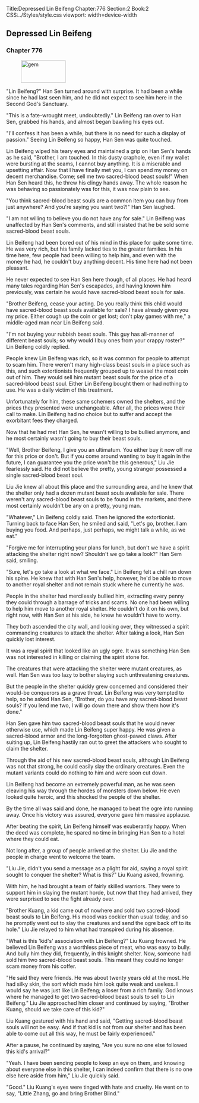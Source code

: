 Title:Depressed Lin Beifeng 
Chapter:776 
Section:2 
Book:2 
CSS:../Styles/style.css 
viewport: width=device-width
  
## Depressed Lin Beifeng
### Chapter 776
  
<figure>
	<img src="../Images/gem.gif" alt="gem" id="gem" width="120" height="60" />
</figure>
  

  
"Lin Beifeng?" Han Sen turned around with surprise. It had been a while since he had last seen him, and he did not expect to see him here in the Second God's Sanctuary.

"This is a fate-wrought meet, undoubtedly." Lin Beifeng ran over to Han Sen, grabbed his hands, and almost began bawling his eyes out.

"I'll confess it has been a while, but there is no need for such a display of passion." Seeing Lin Beifeng so happy, Han Sen was quite touched.

Lin Beifeng wiped his teary eyes and maintained a grip on Han Sen's hands as he said, "Brother, I am touched. In this dusty craphole, even if my wallet were bursting at the seams, I cannot buy anything. It is a miserable and upsetting affair. Now that I have finally met you, I can spend my money on decent merchandise. Come; sell me two sacred-blood beast souls!" When Han Sen heard this, he threw his clingy hands away. The whole reason he was behaving so passionately was for this, it was now plain to see.

"You think sacred-blood beast souls are a common item you can buy from just anywhere? And you're saying you want two?!" Han Sen laughed.

"I am not willing to believe you do not have any for sale." Lin Beifeng was unaffected by Han Sen's comments, and still insisted that he be sold some sacred-blood beast souls.

Lin Beifeng had been bored out of his mind in this place for quite some time. He was very rich, but his family lacked ties to the greater families. In his time here, few people had been willing to help him, and even with the money he had, he couldn't buy anything decent. His time here had not been pleasant.

He never expected to see Han Sen here though, of all places. He had heard many tales regarding Han Sen's escapades, and having known him previously, was certain he would have sacred-blood beast souls for sale.

"Brother Beifeng, cease your acting. Do you really think this child would have sacred-blood beast souls available for sale? I have already given you my price. Either cough up the coin or get lost; don't play games with me," a middle-aged man near Lin Beifeng said.

"I'm not buying your rubbish beast souls. This guy has all-manner of different beast souls; so why would I buy ones from your crappy roster?" Lin Beifeng coldly replied.

People knew Lin Beifeng was rich, so it was common for people to attempt to scam him. There weren't many high-class beast souls in a place such as this, and such extortionists frequently grouped up to weasel the most coin out of him. They would sell him mutant beast souls for the price of a sacred-blood beast soul. Either Lin Beifeng bought them or had nothing to use. He was a daily victim of this treatment.

Unfortunately for him, these same schemers owned the shelters, and the prices they presented were unchangeable. After all, the prices were their call to make. Lin Beifeng had no choice but to suffer and accept the exorbitant fees they charged.

Now that he had met Han Sen, he wasn't willing to be bullied anymore, and he most certainly wasn't going to buy their beast souls.

"Well, Brother Beifeng, I give you an ultimatum. You either buy it now off me for this price or don't. But if you come around wanting to buy it again in the future, I can guarantee you the price won't be this generous," Liu Jie fearlessly said. He did not believe the pretty, young stranger possessed a single sacred-blood beast soul.

Liu Jie knew all about this place and the surrounding area, and he knew that the shelter only had a dozen mutant beast souls available for sale. There weren't any sacred-blood beast souls to be found in the markets, and there most certainly wouldn't be any on a pretty, young man.

"Whatever," Lin Beifeng coldly said. Then he ignored the extortionist. Turning back to face Han Sen, he smiled and said, "Let's go, brother. I am buying you food. And perhaps, just perhaps, we might talk a while, as we eat."

"Forgive me for interrupting your plans for lunch, but don't we have a spirit attacking the shelter right now? Shouldn't we go take a look?" Han Sem said, smiling.

"Sure, let's go take a look at what we face." Lin Beifeng felt a chill run down his spine. He knew that with Han Sen's help, however, he'd be able to move to another royal shelter and not remain stuck where he currently he was.

People in the shelter had mercilessly bullied him, extracting every penny they could through a barrage of tricks and scams. No one had been willing to help him move to another royal shelter. He couldn't do it on his own, but right now, with Han Sen at his side, he knew he wouldn't have to worry.

They both ascended the city wall, and looking over, they witnessed a spirit commanding creatures to attack the shelter. After taking a look, Han Sen quickly lost interest.

It was a royal spirit that looked like an ugly ogre. It was something Han Sen was not interested in killing or claiming the spirit stone for.

The creatures that were attacking the shelter were mutant creatures, as well. Han Sen was too lazy to bother slaying such unthreatening creatures.

But the people in the shelter quickly grew concerned and considered their would-be conquerors as a grave threat. Lin Beifeng was very tempted to help, so he asked Han Sen, "Brother, do you have any sacred-blood beast souls? If you lend me two, I will go down there and show them how it's done."

Han Sen gave him two sacred-blood beast souls that he would never otherwise use, which made Lin Beifeng super happy. He was given a sacred-blood armor and the long-forgotten ghost-pawed claws. After suiting up, Lin Beifeng hastily ran out to greet the attackers who sought to claim the shelter.

Through the aid of his new sacred-blood beast souls, although Lin Beifeng was not that strong, he could easily slay the ordinary creatures. Even the mutant variants could do nothing to him and were soon cut down.

Lin Beifeng had become an extremely powerful man, as he was seen cleaving his way through the hordes of monsters down below. He even looked quite heroic, and this shocked the people of the shelter.

By the time all was said and done, he managed to beat the ogre into running away. Once his victory was assured, everyone gave him massive applause.

After beating the spirit, Lin Beifeng himself was exuberantly happy. When the deed was complete, he spared no time in bringing Han Sen to a hotel where they could eat.

Not long after, a group of people arrived at the shelter. Liu Jie and the people in charge went to welcome the team.

"Liu Jie, didn't you send a message as a plight for aid, saying a royal spirit sought to conquer the shelter? What is this?" Liu Kuang asked, frowning.

With him, he had brought a team of fairly skilled warriors. They were to support him in slaying the mutant horde, but now that they had arrived, they were surprised to see the fight already over.

"Brother Kuang, a kid came out of nowhere and sold two sacred-blood beast souls to Lin Beifeng. His mood was cockier than usual today, and so he promptly went out to slay the creatures and send the ogre back off to its hole." Liu Jie relayed to him what had transpired during his absence.

"What is this 'kid's' association with Lin Beifeng?" Liu Kuang frowned. He believed Lin Beifeng was a worthless piece of meat, who was easy to bully. And bully him they did, frequently, in this knight shelter. Now, someone had sold him two sacred-blood beast souls. This meant they could no longer scam money from his coffer.

"He said they were friends. He was about twenty years old at the most. He had silky skin, the sort which made him look quite weak and useless. I would say he was just like Lin Beifeng; a loser from a rich family. God knows where he managed to get two sacred-blood beast souls to sell to Lin Beifeng." Liu Jie approached him closer and continued by saying, "Brother Kuang, should we take care of this kid?"

Liu Kuang gestured with his hand and said, "Getting sacred-blood beast souls will not be easy. And if that kid is not from our shelter and has been able to come out all this way, he must be fairly experienced."

After a pause, he continued by saying, "Are you sure no one else followed this kid's arrival?"

"Yeah. I have been sending people to keep an eye on them, and knowing about everyone else in this shelter, I can indeed confirm that there is no one else here aside from him," Liu Jie quickly said.

"Good." Liu Kuang's eyes were tinged with hate and cruelty. He went on to say, "Little Zhang, go and bring Brother Blind."